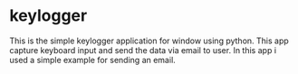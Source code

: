 # keylogger
This is the simple keylogger application for window using python.
This app capture keyboard input and send the data via email to user.
In this app i used a simple example for sending an email.
